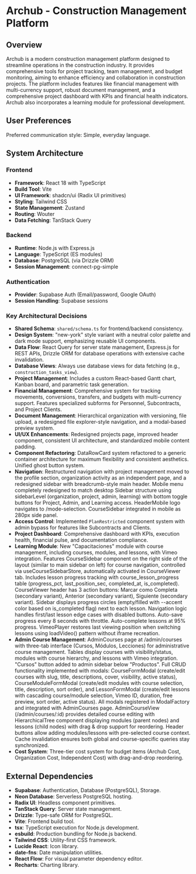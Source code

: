 # Archub - Construction Management Platform

## Overview

Archub is a modern construction management platform designed to streamline operations in the construction industry. It provides comprehensive tools for project tracking, team management, and budget monitoring, aiming to enhance efficiency and collaboration in construction projects. The platform includes features like financial management with multi-currency support, robust document management, and a comprehensive project dashboard with KPIs and financial health indicators. Archub also incorporates a learning module for professional development.

## User Preferences

Preferred communication style: Simple, everyday language.

## System Architecture

### Frontend
- **Framework**: React 18 with TypeScript
- **Build Tool**: Vite
- **UI Framework**: shadcn/ui (Radix UI primitives)
- **Styling**: Tailwind CSS
- **State Management**: Zustand
- **Routing**: Wouter
- **Data Fetching**: TanStack Query

### Backend
- **Runtime**: Node.js with Express.js
- **Language**: TypeScript (ES modules)
- **Database**: PostgreSQL (via Drizzle ORM)
- **Session Management**: connect-pg-simple

### Authentication
- **Provider**: Supabase Auth (Email/password, Google OAuth)
- **Session Handling**: Supabase sessions

### Key Architectural Decisions
- **Shared Schema**: `shared/schema.ts` for frontend/backend consistency.
- **Design System**: "new-york" style variant with a neutral color palette and dark mode support, emphasizing reusable UI components.
- **Data Flow**: React Query for server state management, Express.js for REST APIs, Drizzle ORM for database operations with extensive cache invalidation.
- **Database Views**: Always use database views for data fetching (e.g., `construction_tasks_view`).
- **Project Management**: Includes a custom React-based Gantt chart, Kanban board, and parametric task generation.
- **Financial Management**: Comprehensive system for tracking movements, conversions, transfers, and budgets with multi-currency support. Features specialized subforms for Personnel, Subcontracts, and Project Clients.
- **Document Management**: Hierarchical organization with versioning, file upload, a redesigned file explorer-style navigation, and a modal-based preview system.
- **UI/UX Enhancements**: Redesigned projects page, improved header component, consistent UI architecture, and standardized mobile content padding.
- **Component Refactoring**: DataRowCard system refactored to a generic container architecture for maximum flexibility and consistent aesthetics. Unified ghost button system.
- **Navigation**: Restructured navigation with project management moved to the profile section, organization activity as an independent page, and a redesigned sidebar with breadcrumb-style main header. Mobile menu completely redesigned to match desktop Sidebar structure using sidebarLevel (organization, project, admin, learning) with bottom toggle buttons for Project, Admin, and Learning access. HeaderMobile logo navigates to /mode-selection. CourseSidebar integrated in mobile as 280px side panel.
- **Access Control**: Implemented `PlanRestricted` component system with admin bypass for features like Subcontracts and Clients.
- **Project Dashboard**: Comprehensive dashboard with KPIs, execution health, financial pulse, and documentation compliance.
- **Learning Module**: New "Capacitaciones" module with course management, including courses, modules, and lessons, with Vimeo integration. Features CourseSidebar component on the right side of the layout (similar to main sidebar on left) for course navigation, controlled via useCourseSidebarStore, automatically activated in CourseViewer tab. Includes lesson progress tracking with course_lesson_progress table (progress_pct, last_position_sec, completed_at, is_completed). CourseViewer header has 3 action buttons: Marcar como Completa (secondary variant), Anterior (secondary variant), Siguiente (secondary variant). Sidebar displays progress circles (empty/filled with --accent color based on is_completed flag) next to each lesson. Navigation logic handles first/last lesson edge cases with disabled buttons. Auto-save progress every 8 seconds with throttle. Auto-complete lessons at 95% progress. VimeoPlayer restores last viewing position when switching lessons using loadVideo() pattern without iframe recreation.
- **Admin Course Management**: AdminCourses page at /admin/courses with three-tab interface (Cursos, Módulos, Lecciones) for administrative course management. Tables display courses with visibility/status, modules with course hierarchy, and lessons with Vimeo integration. "Cursos" button added to admin sidebar below "Productos". Full CRUD functionality implemented with modals: CourseFormModal (create/edit courses with slug, title, descriptions, cover, visibility, active status), CourseModuleFormModal (create/edit modules with course selection, title, description, sort order), and LessonFormModal (create/edit lessons with cascading course/module selection, Vimeo ID, duration, free preview, sort order, active status). All modals registered in ModalFactory and integrated with AdminCourses page. AdminCourseView (/admin/courses/:id) provides detailed course editing with HierarchicalTree component displaying modules (parent nodes) and lessons (child nodes) with drag & drop support for reordering. Header buttons allow adding modules/lessons with pre-selected course context. Cache invalidation ensures both global and course-specific queries stay synchronized.
- **Cost System**: Three-tier cost system for budget items (Archub Cost, Organization Cost, Independent Cost) with drag-and-drop reordering.

## External Dependencies

- **Supabase**: Authentication, Database (PostgreSQL), Storage.
- **Neon Database**: Serverless PostgreSQL hosting.
- **Radix UI**: Headless component primitives.
- **TanStack Query**: Server state management.
- **Drizzle**: Type-safe ORM for PostgreSQL.
- **Vite**: Frontend build tool.
- **tsx**: TypeScript execution for Node.js development.
- **esbuild**: Production bundling for Node.js backend.
- **Tailwind CSS**: Utility-first CSS framework.
- **Lucide React**: Icon library.
- **date-fns**: Date manipulation utilities.
- **React Flow**: For visual parameter dependency editor.
- **Recharts**: Charting library.